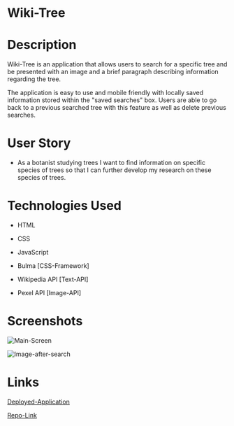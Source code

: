 # Wiki-Tree

# Description

Wiki-Tree is an application that allows users to search for a specific tree and be presented with an image and a brief paragraph describing information regarding the tree.

 The application is easy to use and mobile friendly with locally saved information stored within the "saved searches" box. Users are able to go back to a previous searched tree with this feature as well as delete previous searches.



# User Story

* As a botanist studying trees I want to find information on specific species of trees so that I can further develop my research on these species of trees.



# Technologies Used

* HTML

* CSS

* JavaScript

* Bulma [CSS-Framework]

* Wikipedia API [Text-API]

* Pexel API [Image-API]



# Screenshots

![Main-Screen](../TODO-Team-Name-repo/assets/images/wikitree1.JPG)

![Image-after-search](../TODO-Team-Name-repo/assets/images/wiki-tree2.JPG)



# Links

[Deployed-Application](https://hunterbrennan1.github.io/TODO-Team-Name-repo/)

[Repo-Link](https://github.com/HunterBrennan1/TODO-Team-Name-repo)